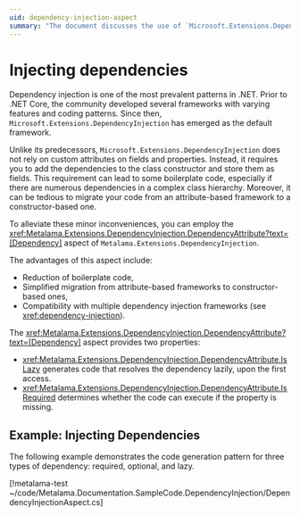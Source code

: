 ```yaml
---
uid: dependency-injection-aspect
summary: "The document discusses the use of `Microsoft.Extensions.DependencyInjection` in .NET for dependency injection. It highlights the advantages of using `Metalama.Extensions.DependencyInjection.DependencyAttribute` to reduce boilerplate code, simplify migration, and ensure compatibility."
---
```


# Injecting dependencies

Dependency injection is one of the most prevalent patterns in .NET. Prior to .NET Core, the community developed several frameworks with varying features and coding patterns. Since then, `Microsoft.Extensions.DependencyInjection` has emerged as the default framework.

Unlike its predecessors, `Microsoft.Extensions.DependencyInjection` does not rely on custom attributes on fields and properties. Instead, it requires you to add the dependencies to the class constructor and store them as fields. This requirement can lead to some boilerplate code, especially if there are numerous dependencies in a complex class hierarchy. Moreover, it can be tedious to migrate your code from an attribute-based framework to a constructor-based one.

To alleviate these minor inconveniences, you can employ the <xref:Metalama.Extensions.DependencyInjection.DependencyAttribute?text=[Dependency]> aspect of `Metalama.Extensions.DependencyInjection`.

The advantages of this aspect include:

* Reduction of boilerplate code,
* Simplified migration from attribute-based frameworks to constructor-based ones,
* Compatibility with multiple dependency injection frameworks (see <xref:dependency-injection>).

The <xref:Metalama.Extensions.DependencyInjection.DependencyAttribute?text=[Dependency]> aspect provides two properties:

* <xref:Metalama.Extensions.DependencyInjection.DependencyAttribute.IsLazy> generates code that resolves the dependency lazily, upon the first access.
* <xref:Metalama.Extensions.DependencyInjection.DependencyAttribute.IsRequired> determines whether the code can execute if the property is missing.


## Example: Injecting Dependencies

The following example demonstrates the code generation pattern for three types of dependency: required, optional, and lazy.

[!metalama-test ~/code/Metalama.Documentation.SampleCode.DependencyInjection/DependencyInjectionAspect.cs]


